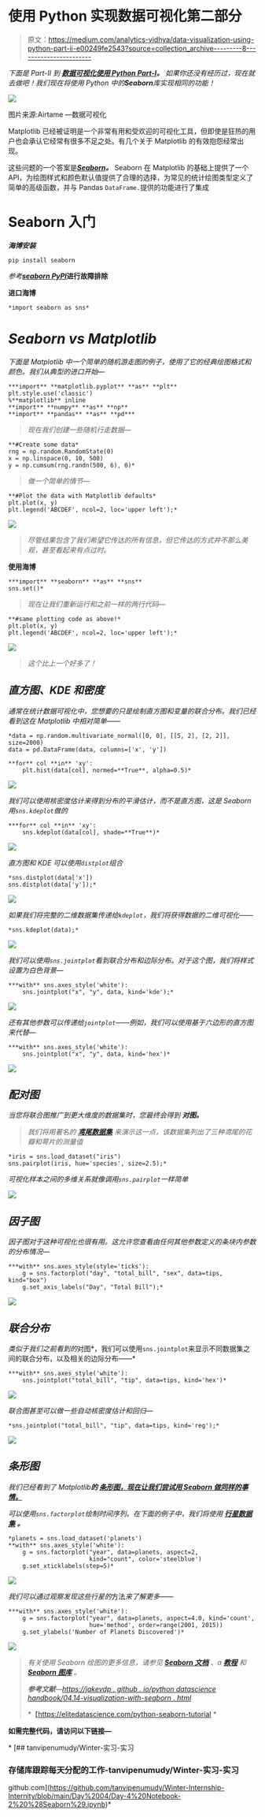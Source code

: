 # 使用 Python 实现数据可视化第二部分

> 原文：<https://medium.com/analytics-vidhya/data-visualization-using-python-part-ii-e00249fe2543?source=collection_archive---------8----------------------->

*下面是 Part-II 到* [***数据可视化使用 Python Part-I***](https://tp6145.medium.com/data-visualization-using-python-part-i-19f9b76d43dc)***。*** *如果你还没有经历过，现在就去做吧！我们现在将使用 Python 中的****Seaborn****库实现相同的功能！*

![](img/52107c84e435b9cfc8dde220daec0304.png)

图片来源:Airtame —数据可视化

Matplotlib 已经被证明是一个非常有用和受欢迎的可视化工具，但即使是狂热的用户也会承认它经常有很多不足之处。有几个关于 Matplotlib 的有效抱怨经常出现。

这些问题的一个答案是[***Seaborn***](http://seaborn.pydata.org/)***。*** Seaborn 在 Matplotlib 的基础上提供了一个 API，为绘图样式和颜色默认值提供了合理的选择，为常见的统计绘图类型定义了简单的高级函数，并与 Pandas `DataFrame.`提供的功能进行了集成

# Seaborn 入门

***海博安装***

```
pip install seaborn
```

*参考*[***seaborn PyPI***](https://pypi.org/project/seaborn/)**进行故障排除**

****进口海博****

```
*import seaborn as sns*
```

# *Seaborn vs Matplotlib*

*下面是 Matplotlib 中一个简单的随机游走图的例子，使用了它的经典绘图格式和颜色。我们从典型的进口开始—*

```
***import** **matplotlib.pyplot** **as** **plt**
plt.style.use('classic')
%**matplotlib** inline
**import** **numpy** **as** **np**
**import** **pandas** **as** **pd***
```

> *现在我们创建一些随机行走数据—*

```
**#Create some data*
rng = np.random.RandomState(0)
x = np.linspace(0, 10, 500)
y = np.cumsum(rng.randn(500, 6), 0)*
```

> *做一个简单的情节—*

```
**#Plot the data with Matplotlib defaults*
plt.plot(x, y)
plt.legend('ABCDEF', ncol=2, loc='upper left');*
```

*![](img/198ac5165c27d92fabfa6283ccf0a5cb.png)*

> *尽管结果包含了我们希望它传达的所有信息，但它传达的方式并不那么美观，甚至看起来有点过时。*

****使用海博****

```
***import** **seaborn** **as** **sns**
sns.set()*
```

> *现在让我们重新运行和之前一样的两行代码—*

```
**#same plotting code as above!*
plt.plot(x, y)
plt.legend('ABCDEF', ncol=2, loc='upper left');*
```

*![](img/879186e502c21e01b5f95b145001122d.png)*

> *这个比上一个好多了！*

## *直方图、KDE 和密度*

*通常在统计数据可视化中，您想要的只是绘制直方图和变量的联合分布。我们已经看到这在 Matplotlib 中相对简单——*

```
*data = np.random.multivariate_normal([0, 0], [[5, 2], [2, 2]], size=2000)
data = pd.DataFrame(data, columns=['x', 'y'])

**for** col **in** 'xy':
    plt.hist(data[col], normed=**True**, alpha=0.5)*
```

*![](img/5dc8db00f0c580e68599d6a3e50971bf.png)*

*我们可以使用核密度估计来得到分布的平滑估计，而不是直方图，这是 Seaborn 用`sns.kdeplot`做的*

```
***for** col **in** 'xy':
    sns.kdeplot(data[col], shade=**True**)*
```

*![](img/3af8cd2beed814fcdbae7b595bcbcc00.png)*

*直方图和 KDE 可以使用`distplot`组合*

```
*sns.distplot(data['x'])
sns.distplot(data['y']);*
```

*![](img/bd63791666335b3bc0eaebdd0d68b908.png)*

*如果我们将完整的二维数据集传递给`kdeplot`，我们将获得数据的二维可视化——*

```
*sns.kdeplot(data);*
```

*![](img/561b80debd7a0c01dadf2136f16842b5.png)*

*我们可以使用`sns.jointplot`看到联合分布和边际分布。对于这个图，我们将样式设置为白色背景—*

```
***with** sns.axes_style('white'):
    sns.jointplot("x", "y", data, kind='kde');*
```

*![](img/791df2181e0ace64cc2e8819463e3230.png)*

*还有其他参数可以传递给`jointplot`——例如，我们可以使用基于六边形的直方图来代替—*

```
***with** sns.axes_style('white'):
    sns.jointplot("x", "y", data, kind='hex')*
```

*![](img/c924caba59d4f1954b00d438ffc311b8.png)*

## *配对图*

*当您将联合图推广到更大维度的数据集时，您最终会得到 ***对图*。***

> *我们将用著名的 [**鸢尾数据集**](https://archive.ics.uci.edu/ml/datasets/iris) 来演示这一点，该数据集列出了三种鸢尾的花瓣和萼片的测量值*

```
*iris = sns.load_dataset("iris")
sns.pairplot(iris, hue='species', size=2.5);*
```

*可视化样本之间的多维关系就像调用`sns.pairplot`一样简单*

*![](img/e78bc1e5449372d5151ef21933d4c318.png)*

## *因子图*

*因子图对于这种可视化也很有用。这允许您查看由任何其他参数定义的条块内参数的分布情况—*

```
***with** sns.axes_style(style='ticks'):
    g = sns.factorplot("day", "total_bill", "sex", data=tips, kind="box")
    g.set_axis_labels("Day", "Total Bill");*
```

*![](img/935d58eb5656d561fbd4db08c3d4dc12.png)*

## *联合分布*

*类似于我们之前看到的*对图*，我们可以使用`sns.jointplot`来显示不同数据集之间的联合分布，以及相关的边际分布——*

```
***with** sns.axes_style('white'):
    sns.jointplot("total_bill", "tip", data=tips, kind='hex')*
```

*![](img/7e7ea04ce76a9d085f27a60016e08f72.png)*

*联合图甚至可以做一些自动核密度估计和回归—*

```
*sns.jointplot("total_bill", "tip", data=tips, kind='reg');*
```

*![](img/920ab4dbcec07d567cb7c08d540683cc.png)*

## *条形图*

*我们已经看到了 Matplotlib**的 [***条形图，现在让我们尝试用 Seaborn 做同样的事情。***](https://medium.com/r?url=https%3A%2F%2Ftp6145.medium.com%2Fdata-visualization-using-python-part-i-19f9b76d43dc)***

*可以使用`sns.factorplot`绘制时间序列。在下面的例子中，我们将使用 [***行星数据集***](https://github.com/mwaskom/seaborn-data/blob/master/planets.csv) ***。****

```
*planets = sns.load_dataset('planets')
**with** sns.axes_style('white'):
    g = sns.factorplot("year", data=planets, aspect=2,
                       kind="count", color='steelblue')
    g.set_xticklabels(step=5)*
```

*![](img/74b32008d23ae8303c0ca448668f59b7.png)*

*我们可以通过观察发现这些行星的*方法*来了解更多——*

```
***with** sns.axes_style('white'):
    g = sns.factorplot("year", data=planets, aspect=4.0, kind='count',
                       hue='method', order=range(2001, 2015))
    g.set_ylabels('Number of Planets Discovered')*
```

*![](img/7fb740c15b4ea43c03c49c396f587055.png)*

> *有关使用 Seaborn 绘图的更多信息，请参见 [**Seaborn 文档**](http://seaborn.pydata.org/) 、a [**教程**](http://seaborn.pydata.org/tutorial.htm) 和 [**Seaborn 图库**](http://seaborn.pydata.org/examples/index.html) 。*
> 
> ***参考文献**—[https://jakevdp . github . io/python datascience handbook/04.14-visualization-with-seaborn . html](https://jakevdp.github.io/PythonDataScienceHandbook/04.14-visualization-with-seaborn.html)*
> 
> *【https://elitedatascience.com/python-seaborn-tutorial *

**如需完整代码，请访问以下链接—**

*[](https://github.com/tanvipenumudy/Winter-Internship-Internity/blob/main/Day%2004/Day-4%20Notebook-2%20%28Seaborn%29.ipynb) [## tanvipenumudy/Winter-实习-实习

### 存储库跟踪每天分配的工作-tanvipenumudy/Winter-实习-实习

github.com](https://github.com/tanvipenumudy/Winter-Internship-Internity/blob/main/Day%2004/Day-4%20Notebook-2%20%28Seaborn%29.ipynb)*
